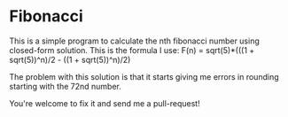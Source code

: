 Fibonacci
=========
This is a simple program to calculate the nth fibonacci number using closed-form solution. 
This is the formula I use:
F(n) = sqrt(5)*(((1 + sqrt(5))^n)/2 - ((1 + sqrt(5))^n)/2)

The problem with this solution is that it starts giving me errors in rounding starting with the 72nd number. 

You're welcome to fix it and send me a pull-request!
